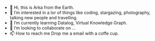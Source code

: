- 👋 Hi, this is Arka from the Earth. 
- 👀 I’m interested in a lor of things like coding, stargazing, photography, talking new people and travelling.
- 🌱 I’m currently learning Datalog, Virtual Knowledge Graph.
- 💞️ I’m looking to collaborate on ...
- 📫 How to reach me Drop me a email with a coffe cup. 

<!---
aghoshpro/aghoshpro is a ✨ special ✨ repository because its `README.md` (this file) appears on your GitHub profile.
You can click the Preview link to take a look at your changes.
--->
